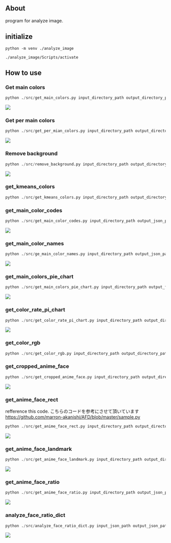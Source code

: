 ## About

program for analyze image.

## initialize

```
python -m venv ./analyze_image
```

```
./analyze_image/Scripts/activate
```

## How to use

### Get main colors

```python
python ./src/get_main_colors.py input_directory_path output_directory_path exe
```

![](https://github.com/szgk/anylyze_image.py/blob/main/images/main_color.png)

### Get per main colors

```python
python ./src/get_per_mian_colors.py input_directory_path output_directory_path
```

![](https://github.com/szgk/anylyze_image.py/blob/main/images/per_main_colors.png)

### Remove background

```python
python ./src/remove_background.py input_directory_path output_directory_path exe
```

![](https://github.com/szgk/anylyze_image.py/blob/main/images/remove_background.png)

### get_kmeans_colors

```python
python ./src/get_kmeans_colors.py input_directory_path output_directory_path kmeans_num
```

### get_main_color_codes

```python
python ./src/get_main_color_codes.py input_directory_path output_json_path
```

![](https://github.com/szgk/anylyze_image.py/blob/main/images/mian_color_codes.png)

### get_main_color_names

```python
python ./src/ge_main_color_names.py input_directory_path output_json_path exe
```

![](https://github.com/szgk/anylyze_image.py/blob/main/images/main_color_names.png)

### get_main_colors_pie_chart

```python
python ./src/get_main_colors_pie_chart.py input_directory_path output_file_path exe
```

![](https://github.com/szgk/anylyze_image.py/blob/main/images/main_colors_pie_chart.png)

### get_color_rate_pi_chart

```python
python ./src/get_color_rate_pi_chart.py input_directory_path output_directory_path exe
```

![](https://github.com/szgk/anylyze_image.py/blob/main/images/color_rate_pi_chart.png)

### get_color_rgb

```python
python ./src/get_color_rgb.py input_directory_path output_directory_path exe
```

### get_cropped_anime_face

```python
python ./src/get_cropped_anime_face.py input_directory_path output_directory_path exe
```

![](https://github.com/szgk/anylyze_image.py/blob/main/images/cropped_anime_face.png)

### get_anime_face_rect

refference this code. こちらのコードを参考にさせて頂いています
https://github.com/marron-akanishi/AFD/blob/master/sample.py

```python
python ./src/get_anime_face_rect.py input_directory_path output_directory_path exe
```

![](https://github.com/szgk/anylyze_image.py/blob/main/images/anime_face_rect.png)

### get_anime_face_landmark

```python
python ./src/get_anime_face_landmark.py input_directory_path output_directory_path exe
```

![](https://github.com/szgk/anylyze_image.py/blob/main/images/anime_face_landmark.png)

### get_anime_face_ratio

```python
python ./src/get_anime_face_ratio.py input_directory_path output_json_path exe
```

![](https://github.com/szgk/anylyze_image.py/blob/main/images/anime_face_ratio.png)

### analyze_face_ratio_dict

```python
python ./src/analyze_face_ratio_dict.py input_json_path output_json_path
```

![](https://github.com/szgk/anylyze_image.py/blob/main/images/analyze_face_ratio_dict.png)

